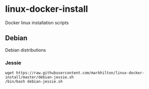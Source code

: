 # linux-docker-install
Docker linux installation scripts

## Debian
Debian distributions

### Jessie
```
wget https://raw.githubusercontent.com/markhilton/linux-docker-install/master/debian-jessie.sh
/bin/bash debian-jessie.sh
```